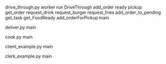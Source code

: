 drive_through.py
	worker
		run
	DriveThrough
		add_order
		ready
		pickup
		get_order
		request_drink
		request_burger
		request_fries
		add_order_to_pending
		get_task
		get_FoodReady
		add_orderForPickup
	main



deliver.py
	main



cook.py
	main



client_example.py
	main



clerk_example.py
	main
